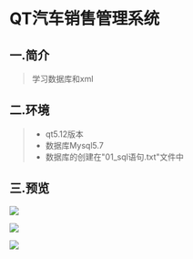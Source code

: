 # QT汽车销售管理系统
## 一.简介
> 学习数据库和xml
## 二.环境
>* qt5.12版本
>* 数据库Mysql5.7
>* 数据库的创建在"01_sql语句.txt"文件中
## 三.预览
![](https://github.com/xiaozhou007/VehicleManagement/raw/master/1.png)

![](https://github.com/xiaozhou007/VehicleManagement/raw/master/2.png)

![](https://github.com/xiaozhou007/VehicleManagement/raw/master/3.png)
